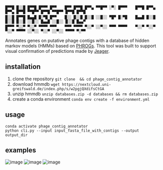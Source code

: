 ```
█▀▀█ █░░█ █▀▀█ █▀▀▀ █▀▀ 　 █▀▀ █▀▀█ █▀▀▄ ▀▀█▀▀ ░▀░ █▀▀▀ 　 █▀▀█ █▀▀▄ █▀▀▄ █▀▀█ ▀▀█▀▀ █▀▀█ ▀▀█▀▀ █▀▀█ █▀▀█ 
█░░█ █▀▀█ █▄▄█ █░▀█ █▀▀ 　 █░░ █░░█ █░░█ ░░█░░ ▀█▀ █░▀█ 　 █▄▄█ █░░█ █░░█ █░░█ ░░█░░ █▄▄█ ░░█░░ █░░█ █▄▄▀ 
█▀▀▀ ▀░░▀ ▀░░▀ ▀▀▀▀ ▀▀▀ 　 ▀▀▀ ▀▀▀▀ ▀░░▀ ░░▀░░ ▀▀▀ ▀▀▀▀ 　 ▀░░▀ ▀░░▀ ▀░░▀ ▀▀▀▀ ░░▀░░ ▀░░▀ ░░▀░░ ▀▀▀▀ ▀░▀▀
```
Annotates genes on putative phage contigs with a database of hidden markov models (HMMs) based on [PHROGs](https://phrogs.lmge.uca.fr/). This tool was built to support visual confirmation of predictions made by [Jeager](https://github.com/Yasas1994/Jaeger).

## installation 

1) clone the repository ```git clone  && cd phage_contig_annotator```
2) download hmmdb ```wget https://nextcloud.uni-greifswald.de/index.php/s/w2pgjQXdifsCtGA```
3) unzip hmmdb ```unzip databases.zip -d databases && rm databases.zip```
2) create a conda environment ```conda env create -f environment.yml```


## usage
```
conda activate phage_contig_annotator 
python cli.py --input input_fasta_file_with_contigs --output output_dir

```
## examples 
![image](https://user-images.githubusercontent.com/34155351/201523981-1f5f2fd0-5177-417e-aea0-752430c7eb80.png)
![image](https://user-images.githubusercontent.com/34155351/201524028-13f35b46-83fb-4c50-af81-3701ef992e48.png)
![image](https://user-images.githubusercontent.com/34155351/201524110-c4919fd4-aa34-449b-9ba1-7081a278d6af.png)
